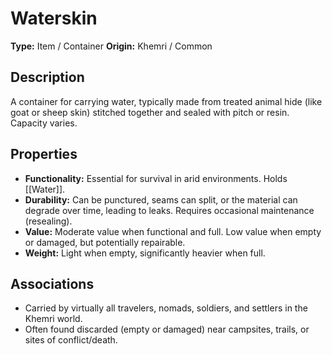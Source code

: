 # Waterskin

**Type:** Item / Container
**Origin:** Khemri / Common

## Description
A container for carrying water, typically made from treated animal hide (like goat or sheep skin) stitched together and sealed with pitch or resin. Capacity varies.

## Properties
*   **Functionality:** Essential for survival in arid environments. Holds [[Water]].
*   **Durability:** Can be punctured, seams can split, or the material can degrade over time, leading to leaks. Requires occasional maintenance (resealing).
*   **Value:** Moderate value when functional and full. Low value when empty or damaged, but potentially repairable.
*   **Weight:** Light when empty, significantly heavier when full.

## Associations
*   Carried by virtually all travelers, nomads, soldiers, and settlers in the Khemri world.
*   Often found discarded (empty or damaged) near campsites, trails, or sites of conflict/death. 